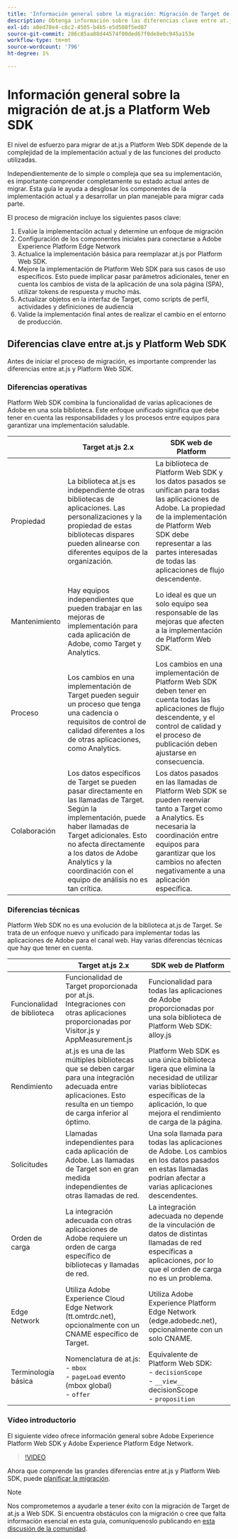 ```yaml
---
title: 'Información general sobre la migración: Migración de Target de at.js 2.x a Web SDK'
description: Obtenga información sobre las diferencias clave entre at.js y Platform Web SDK y cómo planificar el esfuerzo de migración.
exl-id: a8ed78e4-c8c2-4505-b4b5-e5d508f5ed87
source-git-commit: 286c85aa88d44574f00ded67f0de8e0c945a153e
workflow-type: tm+mt
source-wordcount: '796'
ht-degree: 1%

---
```


# Información general sobre la migración de at.js a Platform Web SDK

El nivel de esfuerzo para migrar de at.js a Platform Web SDK depende de la complejidad de la implementación actual y de las funciones del producto utilizadas.

Independientemente de lo simple o compleja que sea su implementación, es importante comprender completamente su estado actual antes de migrar. Esta guía le ayuda a desglosar los componentes de la implementación actual y a desarrollar un plan manejable para migrar cada parte.

El proceso de migración incluye los siguientes pasos clave:

1. Evalúe la implementación actual y determine un enfoque de migración
1. Configuración de los componentes iniciales para conectarse a Adobe Experience Platform Edge Network
1. Actualice la implementación básica para reemplazar at.js por Platform Web SDK.
1. Mejore la implementación de Platform Web SDK para sus casos de uso específicos. Esto puede implicar pasar parámetros adicionales, tener en cuenta los cambios de vista de la aplicación de una sola página (SPA), utilizar tokens de respuesta y mucho más.
1. Actualizar objetos en la interfaz de Target, como scripts de perfil, actividades y definiciones de audiencia
1. Valide la implementación final antes de realizar el cambio en el entorno de producción.

## Diferencias clave entre at.js y Platform Web SDK

Antes de iniciar el proceso de migración, es importante comprender las diferencias entre at.js y Platform Web SDK.

### Diferencias operativas

Platform Web SDK combina la funcionalidad de varias aplicaciones de Adobe en una sola biblioteca. Este enfoque unificado significa que debe tener en cuenta las responsabilidades y los procesos entre equipos para garantizar una implementación saludable.

| | Target at.js 2.x | SDK web de Platform |
|---|---|---|
| Propiedad | La biblioteca at.js es independiente de otras bibliotecas de aplicaciones. Las personalizaciones y la propiedad de estas bibliotecas dispares pueden alinearse con diferentes equipos de la organización. | La biblioteca de Platform Web SDK y los datos pasados se unifican para todas las aplicaciones de Adobe. La propiedad de la implementación de Platform Web SDK debe representar a las partes interesadas de todas las aplicaciones de flujo descendente. |
| Mantenimiento | Hay equipos independientes que pueden trabajar en las mejoras de implementación para cada aplicación de Adobe, como Target y Analytics. | Lo ideal es que un solo equipo sea responsable de las mejoras que afecten a la implementación de Platform Web SDK. |
| Proceso | Los cambios en una implementación de Target pueden seguir un proceso que tenga una cadencia o requisitos de control de calidad diferentes a los de otras aplicaciones, como Analytics. | Los cambios en una implementación de Platform Web SDK deben tener en cuenta todas las aplicaciones de flujo descendente, y el control de calidad y el proceso de publicación deben ajustarse en consecuencia. |
| Colaboración | Los datos específicos de Target se pueden pasar directamente en las llamadas de Target. Según la implementación, puede haber llamadas de Target adicionales. Esto no afecta directamente a los datos de Adobe Analytics y la coordinación con el equipo de análisis no es tan crítica. | Los datos pasados en las llamadas de Platform Web SDK se pueden reenviar tanto a Target como a Analytics. Es necesaria la coordinación entre equipos para garantizar que los cambios no afecten negativamente a una aplicación específica. |

### Diferencias técnicas

Platform Web SDK no es una evolución de la biblioteca at.js de Target. Se trata de un enfoque nuevo y unificado para implementar todas las aplicaciones de Adobe para el canal web. Hay varias diferencias técnicas que hay que tener en cuenta.

| | Target at.js 2.x | SDK web de Platform |
|---|---|---|
| Funcionalidad de biblioteca | Funcionalidad de Target proporcionada por at.js. Integraciones con otras aplicaciones proporcionadas por Visitor.js y AppMeasurement.js | Funcionalidad para todas las aplicaciones de Adobe proporcionadas por una sola biblioteca de Platform Web SDK: alloy.js |
| Rendimiento | at.js es una de las múltiples bibliotecas que se deben cargar para una integración adecuada entre aplicaciones. Esto resulta en un tiempo de carga inferior al óptimo. | Platform Web SDK es una única biblioteca ligera que elimina la necesidad de utilizar varias bibliotecas específicas de la aplicación, lo que mejora el rendimiento de carga de la página. |
| Solicitudes | Llamadas independientes para cada aplicación de Adobe. Las llamadas de Target son en gran medida independientes de otras llamadas de red. | Una sola llamada para todas las aplicaciones de Adobe. Los cambios en los datos pasados en estas llamadas podrían afectar a varias aplicaciones descendentes. |
| Orden de carga | La integración adecuada con otras aplicaciones de Adobe requiere un orden de carga específico de bibliotecas y llamadas de red. | La integración adecuada no depende de la vinculación de datos de distintas llamadas de red específicas a aplicaciones, por lo que el orden de carga no es un problema. |
| Edge Network | Utiliza Adobe Experience Cloud Edge Network (tt.omtrdc.net), opcionalmente con un CNAME específico de Target. | Utiliza Adobe Experience Platform Edge Network (edge.adobedc.net), opcionalmente con un solo CNAME. |
| Terminología básica | Nomenclatura de at.js: <br> - `mbox` <br> - `pageLoad` evento (mbox global) <br> - `offer` | Equivalente de Platform Web SDK: <br> - `decisionScope` <br> - `__view__` decisionScope <br> - `proposition` |

### Vídeo introductorio

El siguiente vídeo ofrece información general sobre Adobe Experience Platform Web SDK y Adobe Experience Platform Edge Network.

>[!VIDEO](https://video.tv.adobe.com/v/34141/?learn=on&enablevpops)

Ahora que comprende las grandes diferencias entre at.js y Platform Web SDK, puede [planificar la migración](plan-migration.md).

>[!NOTE]
>
>Nos comprometemos a ayudarle a tener éxito con la migración de Target de at.js a Web SDK. Si encuentra obstáculos con la migración o cree que falta información esencial en esta guía, comuníquenoslo publicando en [esta discusión de la comunidad](https://experienceleaguecommunities.adobe.com/t5/adobe-experience-platform-data/tutorial-discussion-migrate-target-from-at-js-to-web-sdk/m-p/575587#M463).
